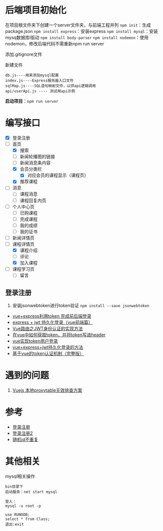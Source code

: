 # 后端项目初始化
在项目根文件夹下创建一个server文件夹，与前端工程并列
`npm init`：生成package.json
`npm install express`：安装express
`npm install mysql`：安装mysq数据库l驱动
`npm install body-parser`
`npm install nodemon`：使用nodemon，修改后端代码不需重新npm run server
<!-- npm install eslint -->

添加.gitignore文件

新建文件
```text
db.js----用来添加mysql配置
index.js----Express服务器入口文件
sqlMap.js----SQL语句映射文件，以供api逻辑调用
api/userApi.js ---- 测试用api示例
```

**启动项目**：`npm run server`

# 编写接口
- [x] 登录注册
- [ ] 首页
    - [x] 搜索
    - [ ] 新闻轮播图的链接
    - [ ] 新闻消息条内容
    - [x] 会员分类栏
        - [x] 对应会员的课程显示（课程页）
    - [x] 推荐课程
- [ ] 消息
    - [ ] 课程消息
    - [ ] 课程回复内页
- [ ] 个人中心页
    - [ ] 已购课程
    - [ ] 完成课程
    - [ ] 我的成绩
    - [ ] 我的证书
- [ ] 新闻详情页
- [ ] 课程详情页
    - [x] 课程介绍
    - [ ] 评论
    - [x] 加入课程
- [ ] 课程学习页
    - [ ] 留言

## 登录注册
1. 安装jsonwebtoken进行token验证
`npm install --save jsonwebtoken`

* [vue+express利用token 完成前后端登录](https://www.cnblogs.com/dangdanghepingping/p/11409040.html)
* [express + jwt 持久化登录（vue前端篇）](https://segmentfault.com/a/1190000019476705)
* [Vue路由之JWT身份认证的实现方法](https://www.jb51.net/article/168425.htm)
* [在vue中如何获取token，并将token写进header](https://blog.csdn.net/qq_34825875/article/details/79569579)
* [vue实现token用户登录](https://blog.csdn.net/baiqiangdoudou/article/details/100174505)
* [vue+express+jwt持久化登录的方法](https://www.jb51.net/article/163105.htm)
* [基于vue的token认证机制（完整版）](https://blog.csdn.net/qiemengyan/article/details/83992154)

# 遇到的问题
1. [Vuejs 本地proxytable无效排查方案](https://blog.csdn.net/qq_35643562/article/details/84788861)

# 参考
* [登录注册](https://segmentfault.com/a/1190000014268935?utm_source=tag-newest)
* [登录注册2](https://blog.csdn.net/wo05644660559/article/details/81707641)
* [随机id不重复](https://segmentfault.com/a/1190000020393710)

# 其他相关
mysql相关操作
```text
bin目录下
启动服务：net start mysql

登入：
mysql -u root -p

use RUNOOB;
select * from Class;
退出:exit
```

